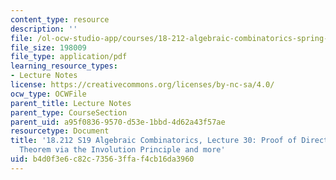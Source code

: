 ```yaml
---
content_type: resource
description: ''
file: /ol-ocw-studio-app/courses/18-212-algebraic-combinatorics-spring-2019/b4d0f3e6c82c73563ffaf4cb16da3960_MIT18_212S19_lec30.pdf
file_size: 198009
file_type: application/pdf
learning_resource_types:
- Lecture Notes
license: https://creativecommons.org/licenses/by-nc-sa/4.0/
ocw_type: OCWFile
parent_title: Lecture Notes
parent_type: CourseSection
parent_uid: a95f0836-9570-d53e-1bbd-4d62a43f57ae
resourcetype: Document
title: '18.212 S19 Algebraic Combinatorics, Lecture 30: Proof of Directed Matrix Tree
  Theorem via the Involution Principle and more'
uid: b4d0f3e6-c82c-7356-3ffa-f4cb16da3960
---
```

